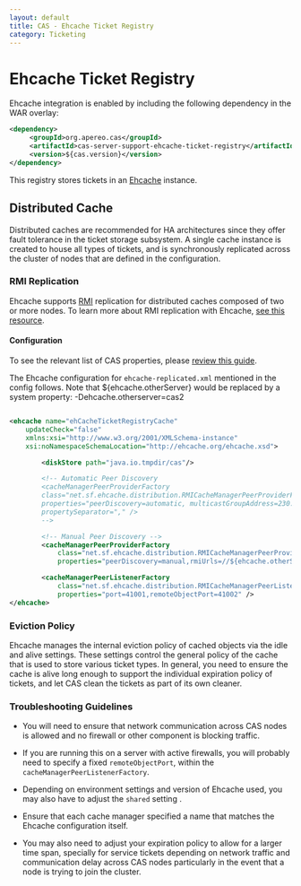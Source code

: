 ```yaml
---
layout: default
title: CAS - Ehcache Ticket Registry
category: Ticketing
---
```


# Ehcache Ticket Registry
Ehcache integration is enabled by including the following dependency in the WAR overlay:

```xml
<dependency>
     <groupId>org.apereo.cas</groupId>
     <artifactId>cas-server-support-ehcache-ticket-registry</artifactId>
     <version>${cas.version}</version>
</dependency>
```

This registry stores tickets in an [Ehcache](http://ehcache.org/) instance.


## Distributed Cache
Distributed caches are recommended for HA architectures since they offer fault tolerance in the ticket storage
subsystem. A single cache instance is created to house all types of tickets, and is synchronously replicated
across the cluster of nodes that are defined in the configuration.


### RMI Replication
Ehcache supports [RMI](https://docs.oracle.com/javase/tutorial/rmi/index.html)
replication for distributed caches composed of two or more nodes. To learn more about RMI
replication with Ehcache, [see this resource](http://ehcache.org/documentation/user-guide/rmi-replicated-caching).

#### Configuration

To see the relevant list of CAS properties, please [review this guide](../configuration/Configuration-Properties.html#ehcache-ticket-registry).

The Ehcache configuration for `ehcache-replicated.xml` mentioned in the config follows. 
Note that ${ehcache.otherServer} would be replaced by a system property: -Dehcache.otherserver=cas2

```xml

<ehcache name="ehCacheTicketRegistryCache"
    updateCheck="false"
    xmlns:xsi="http://www.w3.org/2001/XMLSchema-instance"
    xsi:noNamespaceSchemaLocation="http://ehcache.org/ehcache.xsd">

        <diskStore path="java.io.tmpdir/cas"/>

        <!-- Automatic Peer Discovery
        <cacheManagerPeerProviderFactory
        class="net.sf.ehcache.distribution.RMICacheManagerPeerProviderFactory"
        properties="peerDiscovery=automatic, multicastGroupAddress=230.0.0.1, multicastGroupPort=4446, timeToLive=32"
        propertySeparator="," />
        -->

        <!-- Manual Peer Discovery -->
        <cacheManagerPeerProviderFactory
            class="net.sf.ehcache.distribution.RMICacheManagerPeerProviderFactory"
            properties="peerDiscovery=manual,rmiUrls=//${ehcache.otherServer}:41001/proxyGrantingTicketsCache|//${ehcache.otherServer}:41001/ticketGrantingTicketsCache|//${ehcache.otherServer}:41001/proxyTicketsCache|//${ehcache.otherServer}:41001/oauthCodesCache|//${ehcache.otherServer}:41001/samlArtifactsCache|//${ehcache.otherServer}:41001/oauthDeviceUserCodesCache|//${ehcache.otherServer}:41001/samlAttributeQueryCache|//${ehcache.otherServer}:41001/oauthAccessTokensCache|//${ehcache.otherServer}:41001/serviceTicketsCache|//${ehcache.otherServer}:41001/oauthRefreshTokensCache|//${ehcache.otherServer}:41001/transientSessionTicketsCache|//${ehcache.otherServer}:41001/oauthDeviceTokensCache" />

        <cacheManagerPeerListenerFactory
            class="net.sf.ehcache.distribution.RMICacheManagerPeerListenerFactory"
            properties="port=41001,remoteObjectPort=41002" />
</ehcache>
```

### Eviction Policy

Ehcache manages the internal eviction policy of cached objects via the idle and alive settings.
These settings control the general policy of the cache that is used to store various ticket types. In general,
you need to ensure the cache is alive long enough to support the individual expiration policy of tickets, and let
CAS clean the tickets as part of its own cleaner.


### Troubleshooting Guidelines

* You will need to ensure that network communication across CAS nodes is allowed and no firewall or other component
 is blocking traffic.

* If you are running this on a server with active firewalls, you will probably need to specify
a fixed `remoteObjectPort`, within the `cacheManagerPeerListenerFactory`.
* Depending on environment settings and version of Ehcache used, you may also have to adjust the
`shared` setting .
* Ensure that each cache manager specified a name that matches the Ehcache configuration itself.
* You may also need to adjust your expiration policy to allow for a larger time span, specially
for service tickets depending on network traffic and communication delay across CAS nodes particularly
in the event that a node is trying to join the cluster.
